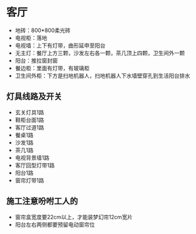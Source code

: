 # 客厅

* 地砖：800*800柔光砖
* 电视柜：落地
* 电视墙：上下有灯带，曲形延申至阳台
* 无主灯：餐厅上方三颗，沙发左右各一颗，茶几顶上四颗，卫生间外一颗
* 阳台：推拉窗封窗
* 餐边柜：里面有灯带，有玻璃柜
* 卫生间外柜：下方是扫地机器人，扫地机器人下水墙壁穿孔到生活阳台排水

## 灯具线路及开关

* 玄关灯具1路
* 鞋柜台面1路
* 客厅过道1路
* 餐桌1路
* 沙发1路
* 茶几1路
* 电视背景墙1路
* 客厅回型灯带1路
* 阳台1路
* 窗帘灯带1路

## 施工注意吩咐工人的

* 窗帘盒宽度要22cm以上，才能装梦幻帘12cm宽片
* 阳台左右两侧都要预留电动窗帘位